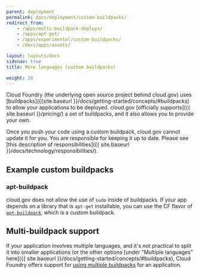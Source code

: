 ```yaml
---
parent: deployment
permalink: docs/deployment/custom-buildpacks/
redirect_from:
    - /apps/multi-buildpack-deploys/
    - /apps/apt-get/
    - /apps/experimental/custom-buildpacks/
    - /docs/apps/assets/

layout: layouts/docs
sidenav: true
title: More languages (custom buildpacks)

weight: 30
---
```


Cloud Foundry (the underlying open source project behind cloud.gov) uses [buildpacks]({{site.baseurl }}/docs/getting-started/concepts/#buildpacks) to allow your applications to be deployed. cloud.gov [officially supports]({{ site.baseurl }}/pricing/) a set of buildpacks, and it also allows you to provide your own.

Once you push your code using a custom buildpack, cloud.gov cannot update it for you. You are responsible for keeping it up to date. Please see [this description of responsibilities]({{ site.baseurl }}/docs/technology/responsibilities/).

## Example custom buildpacks

### apt-buildpack

cloud.gov does not allow the use of `sudo` inside of buildpacks. If your app depends on a library that is `apt-get` installable, you can use the CF flavor of [`apt-buildpack`](https://github.com/cloudfoundry/apt-buildpack), which is a custom buildpack.

## Multi-buildpack support

If your application involves multiple languages, and it's not practical to split it into smaller applications (or the other options [under "Multiple languages" here]({{ site.baseurl }}/docs/getting-started/concepts/#buildpacks), Cloud Foundry offers support for [using multiple buildpacks](https://docs.cloudfoundry.org/buildpacks/use-multiple-buildpacks.html) for an application.
